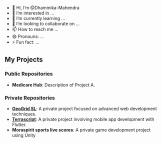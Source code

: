 - 👋 Hi, I’m @Dhammika-Mahendra
- 👀 I’m interested in ...
- 🌱 I’m currently learning ...
- 💞️ I’m looking to collaborate on ...
- 📫 How to reach me ...
- 😄 Pronouns: ...
- ⚡ Fun fact: ...

## My Projects
### Public Repositories
- **Medicare Hub**: Description of Project A.

### Private Repositories
- **[GeoGrid SL][1]**: A private project focused on advanced web development techniques.
- **[Terrascript][2]**: A private project involving mobile app development with Flutter.
- **Moraspirit sports live scores**: A private game development project using Unity

[1]:https://geogrid-8ki2lfqm7-dhammika-mahendras-projects.vercel.app/
[2]:https://terra-script-m6kws0t2h-dhammika-mahendras-projects.vercel.app/
